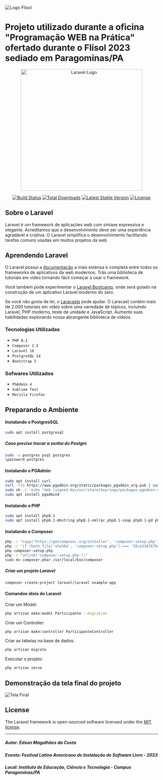 ![Logo Flisol](https://flisol.info/moin_static194/sol/img/flisol-top-bar.png)
# Projeto utilizado durante a oficina "Programação WEB na Prática" ofertado durante o Flisol 2023 sediado em Paragominas/PA
<p align="center"><a href="https://laravel.com" target="_blank"><img src="https://raw.githubusercontent.com/laravel/art/master/logo-lockup/5%20SVG/2%20CMYK/1%20Full%20Color/laravel-logolockup-cmyk-red.svg" width="400" alt="Laravel Logo"></a></p>

<p align="center">
<a href="https://github.com/laravel/framework/actions"><img src="https://github.com/laravel/framework/workflows/tests/badge.svg" alt="Build Status"></a>
<a href="https://packagist.org/packages/laravel/framework"><img src="https://img.shields.io/packagist/dt/laravel/framework" alt="Total Downloads"></a>
<a href="https://packagist.org/packages/laravel/framework"><img src="https://img.shields.io/packagist/v/laravel/framework" alt="Latest Stable Version"></a>
<a href="https://packagist.org/packages/laravel/framework"><img src="https://img.shields.io/packagist/l/laravel/framework" alt="License"></a>
</p>

## Sobre o Laravel

Laravel é um framework de aplicações web com sintaxe expressiva e elegante. Acreditamos que o desenvolvimento deve ser uma experiência agradável e criativa. O Laravel simplifica o desenvolvimento facilitando tarefas comuns usadas em muitos projetos da web

## Aprendendo Laravel

O Laravel possui a [documentação](https://laravel.com/docs) a mais extensa e completa entre todos os frameworks de aplicativos da web modernos. Trás uma biblioteca de tutoriais em vídeo tornando fácil começar a usar o framework.

Você também pode experimentar o [Laravel Bootcamp](https://bootcamp.laravel.com), onde será guiado na construção de um aplicativo Laravel moderno do zero.

Se você não gosta de ler, o [Laracasts](https://laracasts.com) pode ajudar. O Laracast contém mais de 2.000 tutoriais em vídeo sobre uma variedade de tópicos, incluindo Laravel, PHP moderno, teste de unidade e JavaScript. Aumente suas habilidades explorando nossa abrangente biblioteca de vídeos.

### Tecnologias Utilizadas
- `PHP 8.1`
- `Composer 2.5`
- `Laravel 10`
- `PostgreSQL 14`
- `Bootstrap 5`

### Sofwares Utilizados
- `PGAdmin 4`
- `Sublime Text`
- `Morzila Firefox`

## Preparando o Ambiente

#### Instalando o PostgresSQL

```sh
sudo apt install postgresql
```
##### Caso precise trocar a senha do Postgre
```sh
sudo -u postgres psql postgres
\password postgres
```

#### Instalando o PGAdmin
```sh
sudo apt install curl
curl -fsS https://www.pgadmin.org/static/packages_pgadmin_org.pub | sudo gpg --dearmor -o /usr/share/keyrings/packages-pgadmin-org.gpg
sudo sh -c 'echo "deb [signed-by=/usr/share/keyrings/packages-pgadmin-org.gpg] https://ftp.postgresql.org/pub/pgadmin/pgadmin4/apt/$(lsb_release -cs) pgadmin4 main" > /etc/apt/sources.list.d/pgadmin4.list && apt update'
sudo apt install pgadmin4
```
#### Instalando o PHP
```sh
sudo apt install php8.1
sudo apt install php8.1-mbstring php8.1-xmlrpc php8.1-soap php8.1-gd php8.1-xml php8.1-cli php8.1-zip php8.1-bcmath php8.1-tokenizer php8.1-curl php8.1-pgsql
```
#### Instalando o Composer
```sh
php -r "copy('https://getcomposer.org/installer', 'composer-setup.php');"
php -r "if (hash_file('sha384', 'composer-setup.php') === '55ce33d7678c5a611085589f1f3ddf8b3c52d662cd01d4ba75c0ee0459970c2200a51f492d557530c71c15d8dba01eae') { echo 'Installer verified'; } else { echo 'Installer corrupt'; unlink('composer-setup.php'); } echo PHP_EOL;"
php composer-setup.php
php -r "unlink('composer-setup.php');"
sudo mv composer.phar /usr/local/bin/composer
```

##### Criar um projeto Laravel
```sh
composer create-project laravel/laravel example-app
```

#### Comandos úteis do Laravel

Criar um Model:
```sh
php artisan make:model Participante --migration
```

Criar um Controller:
```sh
php artisan make:controller ParticipanteController
```

Criar as tabelas na base de dados:
```sh
php artisan migrate
```

Executar o projeto:
```sh
php artisan serve
```

## Demonstração da tela final do projeto
![Tela Final](https://flisol.info/moin_static194/sol/img/flisol-top-bar.png)

## License

The Laravel framework is open-sourced software licensed under the [MIT license](https://opensource.org/licenses/MIT).

---
##### Autor: Edson Magalhães da Costa
##### Evento: Festival Latino Americano de Instalação de Software Livre - 2023
##### Local: Instituto de Educação, Ciência e Tecnologia - Campus Paragominas/PA
